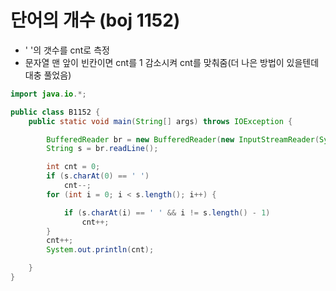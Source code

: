 

# 단어의 개수 (boj 1152)



- ' '의 갯수를 cnt로 측정
- 문자열 맨 앞이 빈칸이면 cnt를 1 감소시켜 cnt를 맞춰줌(더 나은 방법이 있을텐데 대충 풀었음)



~~~java
import java.io.*;

public class B1152 {
	public static void main(String[] args) throws IOException {

		BufferedReader br = new BufferedReader(new InputStreamReader(System.in));
		String s = br.readLine();

		int cnt = 0;
		if (s.charAt(0) == ' ')
			cnt--;
		for (int i = 0; i < s.length(); i++) {

			if (s.charAt(i) == ' ' && i != s.length() - 1)
				cnt++;
		}
		cnt++;
		System.out.println(cnt);

	}
}
~~~

